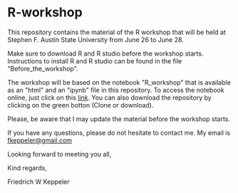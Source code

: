 # R-workshop

This repository contains the material of the R workshop that will be held at Stephen F. Austin State University from June 26 to June 28. 

Make sure to download R and R studio before the workshop starts. 
Instructions to install R and R studio can be found in the file "Before_the_workshop".  

The workshop will be based on the notebook "R_workshop" that is available as an "html" and an "ipynb" file in this repository. 
To access the notebook online, just click on this [link](https://rawcdn.githack.com/fkeppeler/R-workshop/88e91c596aa2e542cac2349155e11893dfcd4734/R_workshop_html/R_workshop.html#1.1). You can also download the repository by clicking on the green botton (Clone or download).

Please, be aware that I may update the material before the workshop starts.

If you have any questions, please do not hesitate to contact me. My email is fkeppeler@gmail.com 

Looking forward to meeting you all,

Kind regards,

Friedrich W Keppeler






